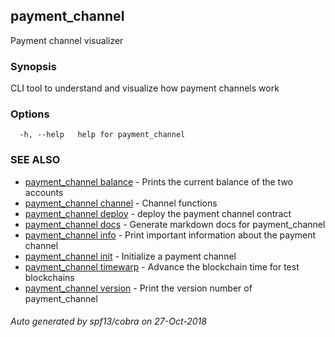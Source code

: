 ## payment_channel

Payment channel visualizer

### Synopsis

CLI tool to understand and visualize how payment channels work

### Options

```
  -h, --help   help for payment_channel
```

### SEE ALSO

* [payment_channel balance](payment_channel_balance.md)	 - Prints the current balance of the two accounts
* [payment_channel channel](payment_channel_channel.md)	 - Channel functions
* [payment_channel deploy](payment_channel_deploy.md)	 - deploy the payment channel contract
* [payment_channel docs](payment_channel_docs.md)	 - Generate markdown docs for payment_channel
* [payment_channel info](payment_channel_info.md)	 - Print important information about the payment channel
* [payment_channel init](payment_channel_init.md)	 - Initialize a payment channel
* [payment_channel timewarp](payment_channel_timewarp.md)	 - Advance the blockchain time for test blockchains
* [payment_channel version](payment_channel_version.md)	 - Print the version number of payment_channel

###### Auto generated by spf13/cobra on 27-Oct-2018
